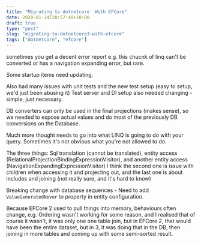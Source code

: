 ```yaml
---
title: "Migrating to dotnetcore  With EFCore"
date: 2020-01-14T20:57:48+10:00
draft: true
type: "post"
slug: "migrating-to-dotnetcore3-with-efcore"
tags: ["dotnetcore", "efcore"]
---
```




<!--more-->  


sometimes you get a decent error report e.g. this chucnk of linq can't be converted or has a navigation expanding error, but rare.

Some startup items need updating.

Also had many issues with unit tests and the new test setup (easy to setup, we'd just been abusing it)
Test server and DI setup also needed changing - simple, just necessary.

DB converters can only be used in the final projections (makes sense), so we needed to expose actual values and do most of the previously DB conversions on the Database.

Much more thought needs to go into what LINQ is going to do with your query. Sometimes it's not obvious what you're not allowed to do.

The three things: Sql translation (cannot be translated), entity access (RelationalProjectionBindingExpressionVisitor), and another entity access (NavigationExpandingExpressionVisitor)
I think the second one is issue with children when accessing it and projecting out, and the last one is about includes and joining (not really sure, and it's hard to know)

Breaking change with database sequences - Need to add `ValueGeneratedNever` to property in entity configuration.

Because EFCore 2 used to pull things into memory, behaviours often change, e.g. Ordering wasn't working for some reason, and I realised that of course it wasn't, it was only one one table join, but in EFCore 2, that would have been the entire dataset, but in 3, it was doing that in the DB, then joining in more tables and coming up with some semi-sorted result.